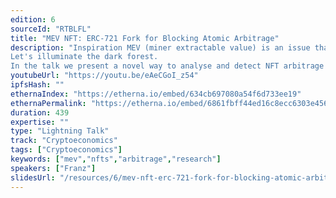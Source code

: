 ```yaml
---
edition: 6
sourceId: "RTBLFL"
title: "MEV NFT: ERC-721 Fork for Blocking Atomic Arbitrage"
description: "Inspiration MEV (miner extractable value) is an issue that often times disbenefits the smaller consumers or traders. While traditional MEV research is mostly focussed on sandwich trades, we focus on one specific type of extractable value: MEV NFT!
Let's illuminate the dark forest.
In the talk we present a novel way to analyse and detect NFT arbitrage for more transparency. With that research we design a ERC-721 token that blocks malicious bots and could benefit consumers."
youtubeUrl: "https://youtu.be/eAeCGoI_z54"
ipfsHash: ""
ethernaIndex: "https://etherna.io/embed/634cb697080a54f6d733ee19"
ethernaPermalink: "https://etherna.io/embed/6861fbff44ed16c8ecc6303e456d7e7b995b6d3213a0d9b2f4f9b0a701e206bd"
duration: 439
expertise: ""
type: "Lightning Talk"
track: "Cryptoeconomics"
tags: ["Cryptoeconomics"]
keywords: ["mev","nfts","arbitrage","research"]
speakers: ["Franz"]
slidesUrl: "/resources/6/mev-nft-erc-721-fork-for-blocking-atomic-arbitrage.pdf"
---
```

